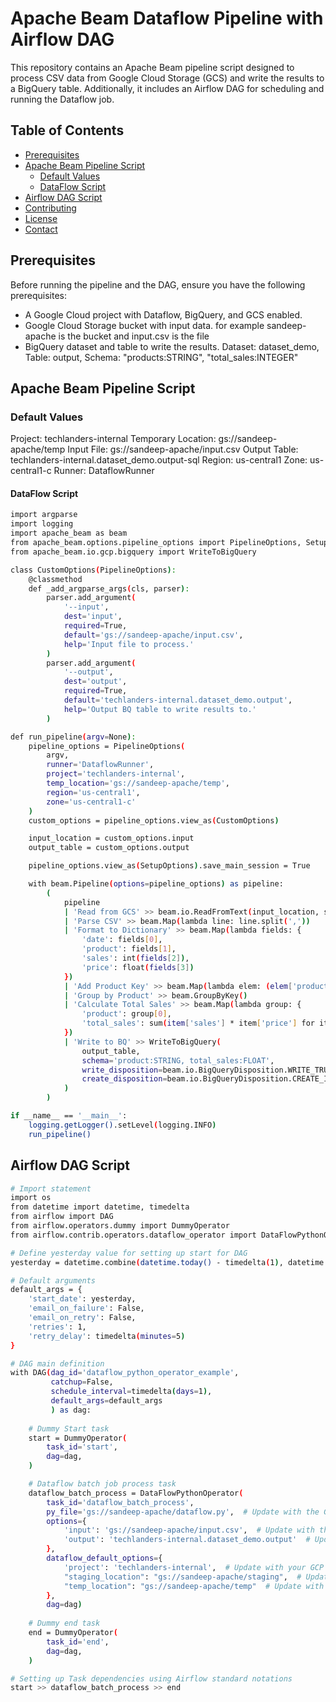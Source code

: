 # Apache Beam Dataflow Pipeline with Airflow DAG

This repository contains an Apache Beam pipeline script designed to process CSV data from Google Cloud Storage (GCS) and write the results to a BigQuery table. Additionally, it includes an Airflow DAG for scheduling and running the Dataflow job.

## Table of Contents
- [Prerequisites](#prerequisites)
- [Apache Beam Pipeline Script](#apache-beam-pipeline-script)
  - [Default Values](#default-values)
  - [DataFlow Script](#DataFlow-Script)
- [Airflow DAG Script](#Airflow-DAG-Script)
- [Contributing](#contributing)
- [License](#license)
- [Contact](#contact)

## Prerequisites

Before running the pipeline and the DAG, ensure you have the following prerequisites:
- A Google Cloud project with Dataflow, BigQuery, and GCS enabled.
- Google Cloud Storage bucket with input data. for example sandeep-apache is the bucket and input.csv is the file
- BigQuery dataset and table to write the results. Dataset: dataset_demo, Table: output, Schema: "products:STRING", "total_sales:INTEGER"

## Apache Beam Pipeline Script

### Default Values
Project: techlanders-internal
Temporary Location: gs://sandeep-apache/temp
Input File: gs://sandeep-apache/input.csv
Output Table: techlanders-internal.dataset_demo.output-sql
Region: us-central1
Zone: us-central1-c
Runner: DataflowRunner

#### DataFlow Script
```sh
import argparse
import logging
import apache_beam as beam
from apache_beam.options.pipeline_options import PipelineOptions, SetupOptions
from apache_beam.io.gcp.bigquery import WriteToBigQuery

class CustomOptions(PipelineOptions):
    @classmethod
    def _add_argparse_args(cls, parser):
        parser.add_argument(
            '--input',
            dest='input',
            required=True,
            default='gs://sandeep-apache/input.csv',
            help='Input file to process.'
        )
        parser.add_argument(
            '--output',
            dest='output',
            required=True,
            default='techlanders-internal.dataset_demo.output',
            help='Output BQ table to write results to.'
        )

def run_pipeline(argv=None):
    pipeline_options = PipelineOptions(
        argv,
        runner='DataflowRunner',
        project='techlanders-internal',
        temp_location='gs://sandeep-apache/temp',
        region='us-central1',
        zone='us-central1-c'
    )
    custom_options = pipeline_options.view_as(CustomOptions)

    input_location = custom_options.input
    output_table = custom_options.output

    pipeline_options.view_as(SetupOptions).save_main_session = True

    with beam.Pipeline(options=pipeline_options) as pipeline:
        (
            pipeline
            | 'Read from GCS' >> beam.io.ReadFromText(input_location, skip_header_lines=1)
            | 'Parse CSV' >> beam.Map(lambda line: line.split(','))
            | 'Format to Dictionary' >> beam.Map(lambda fields: {
                'date': fields[0],
                'product': fields[1],
                'sales': int(fields[2]),
                'price': float(fields[3])
            })
            | 'Add Product Key' >> beam.Map(lambda elem: (elem['product'], elem))
            | 'Group by Product' >> beam.GroupByKey()
            | 'Calculate Total Sales' >> beam.Map(lambda group: {
                'product': group[0],
                'total_sales': sum(item['sales'] * item['price'] for item in group[1])
            })
            | 'Write to BQ' >> WriteToBigQuery(
                output_table,
                schema='product:STRING, total_sales:FLOAT',
                write_disposition=beam.io.BigQueryDisposition.WRITE_TRUNCATE,
                create_disposition=beam.io.BigQueryDisposition.CREATE_IF_NEEDED
            )
        )

if __name__ == '__main__':
    logging.getLogger().setLevel(logging.INFO)
    run_pipeline()
```

## Airflow DAG Script

```sh
# Import statement
import os
from datetime import datetime, timedelta
from airflow import DAG
from airflow.operators.dummy import DummyOperator
from airflow.contrib.operators.dataflow_operator import DataFlowPythonOperator

# Define yesterday value for setting up start for DAG
yesterday = datetime.combine(datetime.today() - timedelta(1), datetime.min.time())

# Default arguments
default_args = {
    'start_date': yesterday,
    'email_on_failure': False,
    'email_on_retry': False,
    'retries': 1,
    'retry_delay': timedelta(minutes=5)
}

# DAG main definition
with DAG(dag_id='dataflow_python_operator_example',
         catchup=False,
         schedule_interval=timedelta(days=1),
         default_args=default_args
         ) as dag:
    
    # Dummy Start task
    start = DummyOperator(
        task_id='start',
        dag=dag,
    )

    # Dataflow batch job process task
    dataflow_batch_process = DataFlowPythonOperator(
        task_id='dataflow_batch_process',
        py_file='gs://sandeep-apache/dataflow.py',  # Update with the GCS path to your script
        options={
            'input': 'gs://sandeep-apache/input.csv',  # Update with the input file location in GCS
            'output': 'techlanders-internal.dataset_demo.output'  # Update with your BigQuery table specification
        },
        dataflow_default_options={
            'project': 'techlanders-internal',  # Update with your GCP project ID
            "staging_location": "gs://sandeep-apache/staging",  # Update with the staging location in GCS
            "temp_location": "gs://sandeep-apache/temp"  # Update with the temp location in GCS
        },
        dag=dag) 
        
    # Dummy end task
    end = DummyOperator(
        task_id='end',
        dag=dag,
    )   

# Setting up Task dependencies using Airflow standard notations        
start >> dataflow_batch_process >> end

```

